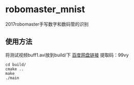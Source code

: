# robomaster_mnist
2017robomaster手写数字和数码管的识别
## 使用方法
将测试视频buff1.avi放到build/下
[百度网盘链接](https://pan.baidu.com/s/1e093r9JYl8MfYWeS-2VDRg) 
提取码：99vy
```
cd build/
cmake ..
make
./main
```

